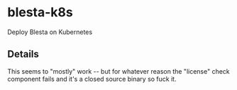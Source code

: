# blesta-k8s
Deploy Blesta on Kubernetes

## Details

This seems to "mostly" work -- but for whatever reason the "license" check component fails and it's a closed source binary so fuck it.
